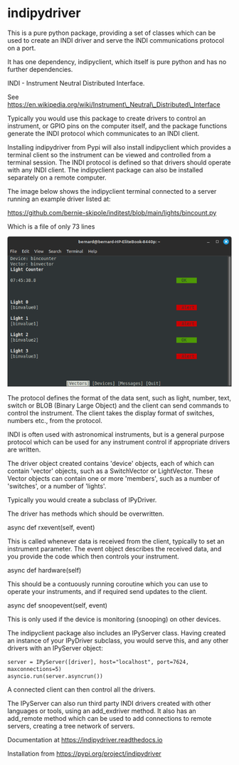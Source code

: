 # indipydriver

This is a pure python package, providing a set of classes which can be used to create an INDI driver and serve the INDI communications protocol on a port.

It has one dependency, indipyclient, which itself is pure python and has no further dependencies.

INDI - Instrument Neutral Distributed Interface.

See https://en.wikipedia.org/wiki/Instrument\_Neutral\_Distributed\_Interface

Typically you would use this package to create drivers to control an instrument, or GPIO pins on the computer itself, and the package functions generate the INDI protocol which communicates to an INDI client.

Installing indipydriver from Pypi will also install indipyclient which provides a terminal client so the instrument can be viewed and controlled from a terminal session. The INDI protocol is defined so that drivers should operate with any INDI client. The indipyclient package can also be installed separately on a remote computer.

The image below shows the indipyclient terminal connected to a server running an example driver listed at:

https://github.com/bernie-skipole/inditest/blob/main/lights/bincount.py

Which is a file of only 73 lines


![Terminal screenshot](./docs/source/usage/images/bincount.png)


The protocol defines the format of the data sent, such as light, number, text, switch or BLOB (Binary Large Object) and the client can send commands to control the instrument.  The client takes the display format of switches, numbers etc., from the protocol.

INDI is often used with astronomical instruments, but is a general purpose protocol which can be used for any instrument control if appropriate drivers are written.

The driver object created contains 'device' objects, each of which can contain 'vector' objects, such as a SwitchVector or LightVector. These Vector objects can contain one or more 'members', such as a number of 'switches', or a number of 'lights'.

Typically you would create a subclass of IPyDriver.

The driver has methods which should be overwritten.

async def rxevent(self, event)

This is called whenever data is received from the client, typically to set an instrument parameter. The event object describes the received data, and you provide the code which then controls your instrument.

async def hardware(self)

This should be a contuously running coroutine which you can use to operate your instruments, and if required send updates to the client.

async def snoopevent(self, event)

This is only used if the device is monitoring (snooping) on other devices.

The indipyclient package also includes an IPyServer class. Having created an instance of your IPyDriver subclass, you would serve this, and any other drivers with an IPyServer object:

    server = IPyServer([driver], host="localhost", port=7624, maxconnections=5)
    asyncio.run(server.asyncrun())

A connected client can then control all the drivers.

The IPyServer can also run third party INDI drivers created with other languages or tools, using an add\_exdriver method. It also has an add\_remote method which can be used to add connections to remote servers, creating a tree network of servers.

Documentation at https://indipydriver.readthedocs.io

Installation from https://pypi.org/project/indipydriver
